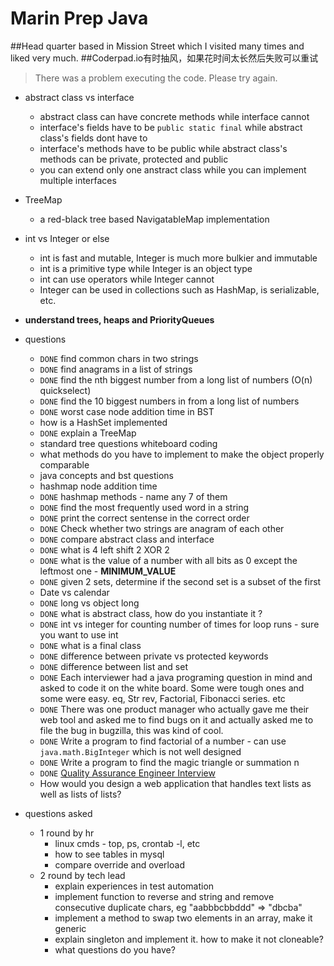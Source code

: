 Marin Prep Java
==============

##Head quarter based in Mission Street which I visited many times and liked very much.
##Coderpad.io有时抽风，如果花时间太长然后失败可以重试
> There was a problem executing the code. Please try again.

- abstract class vs interface
  - abstract class can have concrete methods while interface cannot
  - interface's fields have to be `public static final` while abstract class's fields dont have to
  - interface's methods have to be public while abstract class's methods can be private, protected and public
  - you can extend only one anstract class while you can implement multiple interfaces

- TreeMap
  - a red-black tree based NavigatableMap implementation

- int vs Integer or else
  - int is fast and mutable, Integer is much more bulkier and immutable
  - int is a primitive type while Integer is an object type
  - int can use operators while Integer cannot
  - Integer can be used in collections such as HashMap, is serializable, etc.

- **understand trees, heaps and PriorityQueues**


- questions
  - `DONE` find common chars in two strings
  - `DONE` find anagrams in a list of strings
  - `DONE` find the nth biggest number from a long list of numbers (O(n) quickselect)
  - `DONE` find the 10 biggest numbers in from a long list of numbers
  - `DONE` worst case node addition time in BST
  - how is a HashSet implemented
  - `DONE` explain a TreeMap
  - standard tree questions whiteboard coding
  - what methods do you have to implement to make the object properly comparable
  - java concepts and bst questions
  - hashmap node addition time
  - `DONE` hashmap methods - name any 7 of them
  - `DONE` find the most frequently used word in a string
  - `DONE` print the correct sentense in the correct order
  - `DONE` Check whether two strings are anagram of each other
  - `DONE` compare abstract class and interface
  - `DONE` what is 4 left shift 2 XOR 2
  - `DONE` what is the value of a number with all bits as 0 except the leftmost one - **MINIMUM_VALUE**
  - `DONE` given 2 sets, determine if the second set is a subset of the first
  - Date vs calendar
  - `DONE` long vs object long
  - `DONE` what is abstract class, how do you instantiate it ?
  - `DONE` int vs integer for counting number of times for loop runs - sure you want to use int
  - `DONE` what is a final class
  - `DONE` difference between private vs protected keywords
  - `DONE` difference between list and set
  - `DONE` Each interviewer had a java programing question in mind and asked to code it on the white board. Some were tough ones and some were easy. eq, Str rev, Factorial, Fibonacci series. etc
  - `DONE` There was one product manager who actually gave me their web tool and asked me to find bugs on it and actually asked me to file the bug in bugzilla, this was kind of cool.
  - `DONE` Write a program to find factorial of a number - can use `java.math.BigInteger` which is not well designed
  - `DONE` Write a program to find the magic triangle or summation n
  - `DONE` [Quality Assurance Engineer Interview](http://www.glassdoor.com/Interview/Marin-Software-Quality-Assurance-Engineer-Interview-Questions-EI_IE113537.0,14_KO15,41.htm#RVW1206833)
  - How would you design a web application that handles text lists as well as lists of lists?


- questions asked
  - 1 round by hr
    - linux cmds - top, ps, crontab -l, etc
    - how to see tables in mysql
    - compare override and overload
  - 2 round by tech lead
    - explain experiences in test automation
    - implement function to reverse and string and remove consecutive duplicate chars, eg "aabbbcbbddd" => "dbcba"
    - implement a method to swap two elements in an array, make it generic
    - explain singleton and implement it. how to make it not cloneable?
    - what questions do you have?
